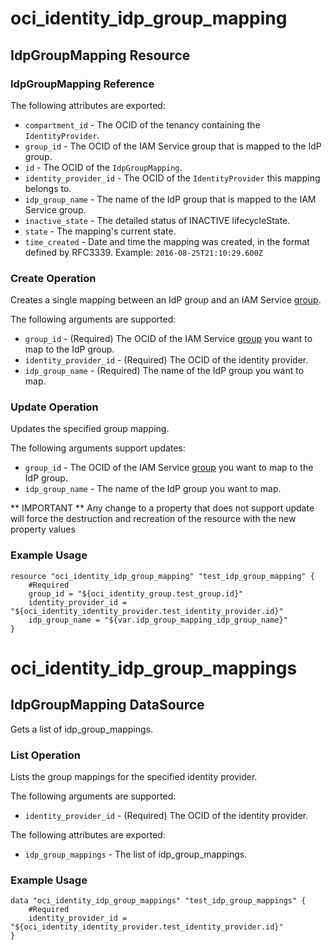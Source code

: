 # oci_identity_idp_group_mapping

## IdpGroupMapping Resource

### IdpGroupMapping Reference

The following attributes are exported:

* `compartment_id` - The OCID of the tenancy containing the `IdentityProvider`.
* `group_id` - The OCID of the IAM Service group that is mapped to the IdP group.
* `id` - The OCID of the `IdpGroupMapping`.
* `identity_provider_id` - The OCID of the `IdentityProvider` this mapping belongs to.
* `idp_group_name` - The name of the IdP group that is mapped to the IAM Service group.
* `inactive_state` - The detailed status of INACTIVE lifecycleState.
* `state` - The mapping's current state.
* `time_created` - Date and time the mapping was created, in the format defined by RFC3339.  Example: `2016-08-25T21:10:29.600Z` 



### Create Operation
Creates a single mapping between an IdP group and an IAM Service
[group](https://docs.us-phoenix-1.oraclecloud.com/api/#/en/identity/20160918/Group/).


The following arguments are supported:

* `group_id` - (Required) The OCID of the IAM Service [group](https://docs.us-phoenix-1.oraclecloud.com/api/#/en/identity/20160918/Group/) you want to map to the IdP group. 
* `identity_provider_id` - (Required) The OCID of the identity provider.
* `idp_group_name` - (Required) The name of the IdP group you want to map.


### Update Operation
Updates the specified group mapping.

The following arguments support updates:
* `group_id` - The OCID of the IAM Service [group](https://docs.us-phoenix-1.oraclecloud.com/api/#/en/identity/20160918/Group/) you want to map to the IdP group. 
* `idp_group_name` - The name of the IdP group you want to map.


** IMPORTANT **
Any change to a property that does not support update will force the destruction and recreation of the resource with the new property values

### Example Usage

```hcl
resource "oci_identity_idp_group_mapping" "test_idp_group_mapping" {
	#Required
	group_id = "${oci_identity_group.test_group.id}"
	identity_provider_id = "${oci_identity_identity_provider.test_identity_provider.id}"
	idp_group_name = "${var.idp_group_mapping_idp_group_name}"
}
```

# oci_identity_idp_group_mappings

## IdpGroupMapping DataSource

Gets a list of idp_group_mappings.

### List Operation
Lists the group mappings for the specified identity provider.

The following arguments are supported:

* `identity_provider_id` - (Required) The OCID of the identity provider.


The following attributes are exported:

* `idp_group_mappings` - The list of idp_group_mappings.

### Example Usage

```hcl
data "oci_identity_idp_group_mappings" "test_idp_group_mappings" {
	#Required
	identity_provider_id = "${oci_identity_identity_provider.test_identity_provider.id}"
}
```